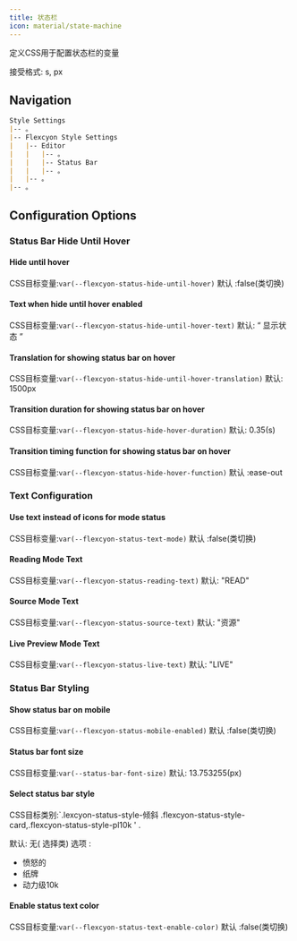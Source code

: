```yaml
---
title: 状态栏
icon: material/state-machine
---
```


定义CSS用于配置状态栏的变量

接受格式: s, px

## Navigation

```md
Style Settings
|-- 。
|-- Flexcyon Style Settings
|   |-- Editor
|   |   |-- 。
|   |   |-- Status Bar
|   |   |-- 。
|   |-- 。
|-- 。
```

## Configuration Options

### Status Bar Hide Until Hover

#### Hide until hover

CSS目标变量:`var(--flexcyon-status-hide-until-hover)`
默认 :false(类切换)

#### Text when hide until hover enabled

CSS目标变量:`var(--flexcyon-status-hide-until-hover-text)`
默认: “ 显示状态 ”

#### Translation for showing status bar on hover

CSS目标变量:`var(--flexcyon-status-hide-until-hover-translation)`
默认: 1500px

#### Transition duration for showing status bar on hover

CSS目标变量:`var(--flexcyon-status-hide-hover-duration)`
默认: 0.35(s)

#### Transition timing function for showing status bar on hover

CSS目标变量:`var(--flexcyon-status-hide-hover-function)`
默认 :ease-out

 
### Text Configuration

#### Use text instead of icons for mode status

CSS目标变量:`var(--flexcyon-status-text-mode)`
默认 :false(类切换)

#### Reading Mode Text

CSS目标变量:`var(--flexcyon-status-reading-text)`
默认: "READ"

#### Source Mode Text

CSS目标变量:`var(--flexcyon-status-source-text)`
默认: "资源"

#### Live Preview Mode Text

CSS目标变量:`var(--flexcyon-status-live-text)`
默认: "LIVE"

 

### Status Bar Styling

#### Show status bar on mobile

CSS目标变量:`var(--flexcyon-status-mobile-enabled)`
默认 :false(类切换)

#### Status bar font size

CSS目标变量:`var(--status-bar-font-size)`
默认: 13.753255(px)

#### Select status bar style

CSS目标类别:`.lexcyon-status-style-倾斜
.flexcyon-status-style-card,.flexcyon-status-style-pl10k ' .

默认: 无( 选择类)
选项 :

- 愤怒的
- 纸牌
- 动力级10k

#### Enable status text color

CSS目标变量:`var(--flexcyon-status-text-enable-color)`
默认 :false(类切换)
